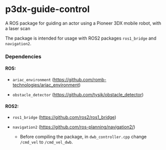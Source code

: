 # p3dx-guide-control
A ROS package for guiding an actor using a Pioneer 3DX mobile robot, with a laser scan 

The package is intended for usage with ROS2 packages `ros1_bridge` and `navigation2`.

### Dependencies
#### ROS:

- `ariac_environment` (https://github.com/romb-technologies/ariac_environment)

- `obstacle_detector` (https://github.com/tysik/obstacle_detector)

#### ROS2:

- `ros1_bridge` (https://github.com/ros2/ros1_bridge)

-  `navigation2` (https://github.com/ros-planning/navigation2/)
	 - Before compiling the package, in `dwb_controller.cpp` change `/cmd_vel` to `/cmd_vel_dwb`.
